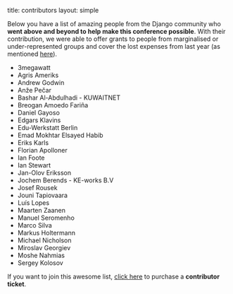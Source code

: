 title: contributors
layout: simple

Below you have a list of amazing people from the Django community who **went above and beyond to help make this conference possible**. With their contribution, we were able to offer grants to people from marginalised or under-represented groups and cover the lost expenses from last year (as mentioned [here](/about/tickets/)).

- 3megawatt
- Agris Ameriks
- Andrew Godwin
- Anže Pečar
- Bashar Al-Abdulhadi - KUWAITNET
- Breogan Amoedo Fariña
- Daniel Gayoso
- Edgars Klavins
- Edu-Werkstatt Berlin
- Emad Mokhtar Elsayed Habib
- Eriks Karls
- Florian Apolloner
- Ian Foote
- Ian Stewart
- Jan-Olov Eriksson
- Jochem Berends - KE-works B.V
- Josef Rousek
- Jouni Tapiovaara
- Luís Lopes
- Maarten Zaanen
- Manuel Seromenho
- Marco Silva
- Markus Holtermann
- Michael Nicholson
- Miroslav Georgiev
- Moshe Nahmias
- Sergey Kolosov

If you want to join this awesome list, [click here](/about/tickets/) to purchase a **contributor ticket**.
